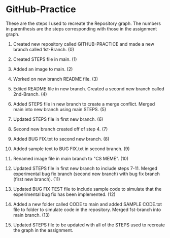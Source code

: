 # GitHub-Practice

These are the steps I used to recreate the Repository graph. The numbers
in parenthesis are the steps corresponding with those in the assignment graph.

1. Created new repository called GITHUB-PRACTICE and made a new branch called 1st-Branch. (0)

2. Created STEPS file in main. (1)

3. Added an image to main. (2)

4. Worked on new branch README file. (3)

5. Edited README file in new branch. Created a second new branch called 2nd-Branch. (4)

6. Added STEPS file in new branch to create a merge conflict. Merged main into new branch using main STEPS. (5)

7. Updated STEPS file in first new branch. (6)

8. Second new branch created off of step 4. (7)

9. Added BUG FIX.txt to second new branch. (8)

10. Added sample text to BUG FIX.txt in second branch. (9)

11. Renamed image file in main branch to "CS MEME". (10)

12. Updated STEPS file in first new branch to include steps 7-11. Merged experimental bug fix branch (second new branch) with bug fix branch (first new branch). (11)

13. Updated BUG FIX TEST file to include sample code to simulate that the experimental bug fix has been implemented. (12)

14. Added a new folder called CODE to main and added SAMPLE CODE.txt file to folder to simulate code in the repository. Merged 1st-branch into main branch. (13)

15. Updated STEPS file to be updated with all of the STEPS used to recreate the graph in the assignment.
